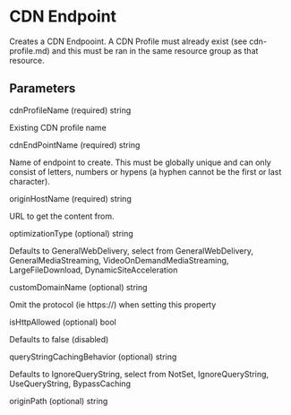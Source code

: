 # CDN Endpoint

Creates a CDN Endpooint.
A CDN Profile must already exist (see cdn-profile.md) and this must be ran in the same resource group as that resource.

## Parameters

cdnProfileName (required) string

Existing CDN profile name

cdnEndPointName (required) string

Name of endpoint to create.
This must be globally unique and can only consist of letters, numbers or hypens (a hyphen cannot be the first or last character).

originHostName (required) string

URL to get the content from.

optimizationType (optional) string

Defaults to GeneralWebDelivery, select from GeneralWebDelivery, GeneralMediaStreaming, VideoOnDemandMediaStreaming, LargeFileDownload, DynamicSiteAcceleration

customDomainName (optional) string

Omit the protocol (ie https://) when setting this property

isHttpAllowed (optional) bool

Defaults to false (disabled)

queryStringCachingBehavior (optional) string

Defaults to IgnoreQueryString, select from NotSet, IgnoreQueryString, UseQueryString, BypassCaching

originPath (optional) string